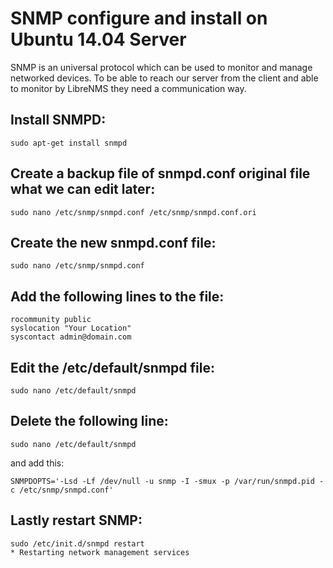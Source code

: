 # SNMP configure and install on Ubuntu 14.04 Server 
SNMP is an universal protocol which can be used to monitor and manage networked devices.
To be able to reach our server from the client and able to monitor by LibreNMS they need a communication way.

## Install SNMPD:
```
sudo apt-get install snmpd
```

## Create a backup file of snmpd.conf original file what we can edit later:
```
sudo nano /etc/snmp/snmpd.conf /etc/snmp/snmpd.conf.ori
```

## Create the new snmpd.conf file:
```
sudo nano /etc/snmp/snmpd.conf
```

## Add the following lines to the file:
```
rocommunity public
syslocation "Your Location"
syscontact admin@domain.com
```

## Edit the /etc/default/snmpd file:
```
sudo nano /etc/default/snmpd
```

## Delete the following line:
```
sudo nano /etc/default/snmpd
```
and add this:
```
SNMPDOPTS='-Lsd -Lf /dev/null -u snmp -I -smux -p /var/run/snmpd.pid -c /etc/snmp/snmpd.conf'
```

## Lastly restart SNMP:
```
sudo /etc/init.d/snmpd restart
* Restarting network management services
```
